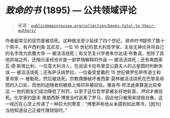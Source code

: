<!--yml

类别: 未分类

日期: 2024-05-27 14:34:00

-->

# *致命的书* (1895) — 公共领域评论

> 来源：[`publicdomainreview.org/collection/books-fatal-to-their-authors/`](https://publicdomainreview.org/collection/books-fatal-to-their-authors/)

[](#p-0-2)

作者最常见的惩罚是被烧死。这种做法至少延续了四个世纪，*致命的书*提供了数十个例子。有卢西利奥·瓦尼尼，一位 16 世纪的意大利哲学家，主张无神论并将自己的名字改为凯撒大帝 — 被活活烧死；有文艺复兴学者朱尔达诺·布鲁诺，他除了其他异端之外，还暗示圣经也许是一部梦境解释的作品 — 被活活烧死；还有弗朗索瓦·德·斯塔比利，一位意大利诗人，在阅读卡拉布里亚公爵夫人的占星图时判断失误 — 被活活烧死；还有萨沃纳罗拉，一位备受爱戴的 15 世纪佛罗伦萨传道士和革命家 — 被勒死，然后被烧死。宗教偶像破坏者西蒙·莫林被活活烧死在巴黎圣母院的入口处，而他的追随者则被烙上烙印并被奴役。雅各布·邦法迪奥算是比较幸运 — 他的朋友们成功降低了刑罚，以至于这位哲学家被友好地斩首，*然后*才被烧死。化学家约瑟夫·弗朗西斯·博里及时逃离了罗马，因此他只被用来烧毁肖像，这一经历在心灵上传递了一种巨大的寒意：“博里声称他从未感到如此寒冷，[因为]当他知道自己正被代理烧毁时。”
